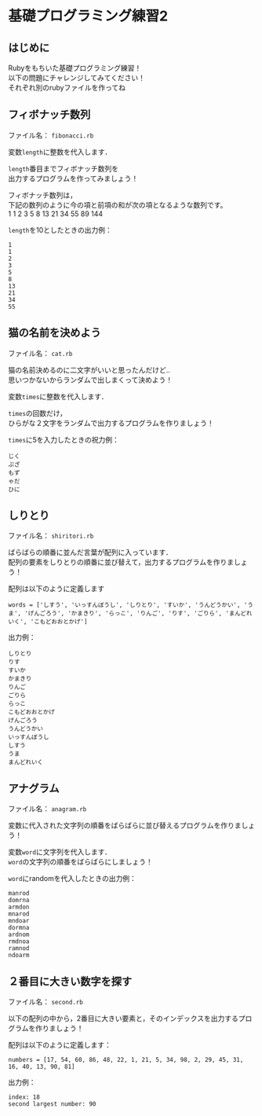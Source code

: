 # 基礎プログラミング練習2
## はじめに
Rubyをもちいた基礎プログラミング練習！  
以下の問題にチャレンジしてみてください！  
それぞれ別のrubyファイルを作ってね  
## フィボナッチ数列
ファイル名： `fibonacci.rb`  

変数`length`に整数を代入します．  

`length`番目までフィボナッチ数列を  
出力するプログラムを作ってみましょう！

フィボナッチ数列は，  
下記の数列のように今の項と前項の和が次の項となるような数列です。  
1 1 2 3 5 8 13 21 34 55 89 144  
  
`length`を10としたときの出力例：
```
1
1
2
3
5
8
13
21
34
55
```

## 猫の名前を決めよう
ファイル名： `cat.rb`  

猫の名前決めるのに二文字がいいと思ったんだけど..  
思いつかないからランダムで出しまくって決めよう！  

変数`times`に整数を代入します．

`times`の回数だけ，  
ひらがな２文字をランダムで出力するプログラムを作りましょう！  

`times`に5を入力したときの祝力例：
```
じく
ぷざ
もず
ゃだ
ひに
```


## しりとり
ファイル名： `shiritori.rb`  

ばらばらの順番に並んだ言葉が配列に入っています．  
配列の要素をしりとりの順番に並び替えて，出力するプログラムを作りましょう！  

配列は以下のように定義します  
```
words = ['しすう', 'いっすんぼうし', 'しりとり', 'すいか', 'うんどうかい', 'うま', 'げんごろう', 'かまきり', 'らっこ', 'りんご', 'りす', 'ごりら', 'まんどれいく', 'こもどおおとかげ']
```

出力例：  
```
しりとり
りす
すいか
かまきり
りんご
ごりら
らっこ
こもどおおとかげ
げんごろう
うんどうかい
いっすんぼうし
しすう
うま
まんどれいく
```

## アナグラム
ファイル名： `anagram.rb`  

変数に代入された文字列の順番をばらばらに並び替えるプログラムを作りましょう！  

変数`word`に文字列を代入します．  
`word`の文字列の順番をばらばらにしましょう！  

`word`にrandomを代入したときの出力例：  
```
manrod
domrna
armdon
mnarod
mndoar
dormna
ardnom
rmdnoa
ramnod
ndoarm
```
## ２番目に大きい数字を探す
ファイル名： `second.rb`

以下の配列の中から，2番目に大きい要素と，そのインデックスを出力するプログラムを作りましょう！

配列は以下のように定義します：  
```
numbers = [17, 54, 60, 86, 48, 22, 1, 21, 5, 34, 98, 2, 29, 45, 31, 16, 40, 13, 90, 81]
```

出力例：  
```
index: 18
second largest number: 90
```
